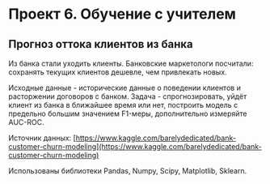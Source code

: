 # Проект 6. Обучение с учителем

## Прогноз оттока клиентов из банка
Из банка стали уходить клиенты. Банковские маркетологи посчитали: сохранять текущих клиентов дешевле, чем привлекать новых.

Исходные данные - исторические данные о поведении клиентов и расторжении договоров с банком. 
Задача - спрогнозировать, уйдёт клиент из банка в ближайшее время или нет, построить модель с предельно большим значением F1-меры, 
дополнительно измеряйте AUC-ROC.

Источник данных: [https://www.kaggle.com/barelydedicated/bank-customer-churn-modeling](https://www.kaggle.com/barelydedicated/bank-customer-churn-modeling)

Использованы библиотеки Pandas, Numpy, Scipy, Matplotlib, Sklearn.

